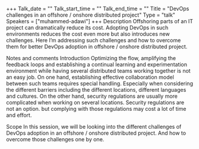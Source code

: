 +++
Talk_date = ""
Talk_start_time = ""
Talk_end_time = ""
Title = "DevOps challenges in an offshore / onshore distributed project"
Type = "talk"
Speakers = ["muhammed-adawi"]
+++
Description
Offshoring parts of an IT project can dramatically reduce its cost. Adopting DevOps in such environments reduces the cost even more but also introduces new challenges. Here I’m addressing such challenges and how to overcome them for better DevOps adoption in offshore / onshore distributed project.

Notes and comments
Introduction
Optimizing the flow, amplifying the feedback loops and establishing a continual learning and experimentation environment while having several distributed teams working together is not an easy job. On one hand, establishing effective collaboration model between such teams requires special handling. Especially when considering the different barriers including the different locations, different languages and cultures. On the other hand, security regulations are usually more complicated when working on several locations. Security regulations are not an option. but complying with those regulations may cost a lot of time and effort.

Scope
In this session, we will be looking into the different challenges of DevOps adoption in an offshore / onshore distributed project. And how to overcome those challenges one by one.
